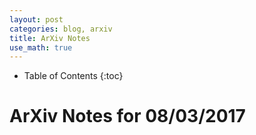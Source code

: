```yaml
---
layout: post
categories: blog, arxiv
title: ArXiv Notes
use_math: true
---
```


* Table of Contents
{:toc}


# ArXiv Notes for 08/03/2017
